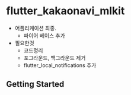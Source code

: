 # flutter_kakaonavi_mlkit

- 어플리케이션 최종.
    - 파이어 베이스 추가
- 필요한것
    - 코드정리
    - 포그라운드, 백그라운드 제거
    - flutter_local_notifications 추가


## Getting Started
